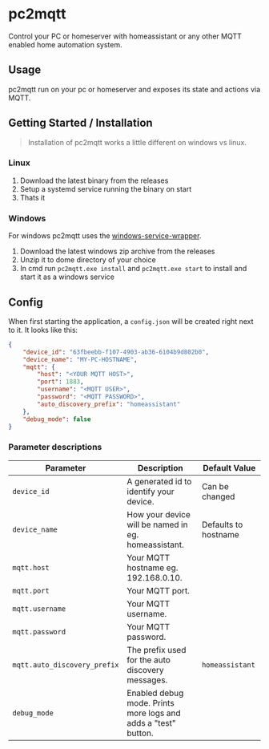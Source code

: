 # pc2mqtt

Control your PC or homeserver with homeassistant or any other MQTT enabled home automation system.

## Usage

pc2mqtt run on your pc or homeserver and exposes its state and actions via MQTT.

## Getting Started / Installation

> Installation of pc2mqtt works a little different on windows vs linux.

### Linux

1. Download the latest binary from the releases
2. Setup a systemd service running the binary on start
3. Thats it

### Windows

For windows pc2mqtt uses the [windows-service-wrapper](https://github.com/winsw/winsw).

1. Download the latest windows zip archive from the releases
2. Unzip it to dome directory of your choice
3. In cmd run `pc2mqtt.exe install` and `pc2mqtt.exe start` to install and start it as a windows service

## Config

When first starting the application, a `config.json` will be created right next to it. It looks like this:
```json
{
    "device_id": "63fbeebb-f107-4903-ab36-6104b9d802b0",
    "device_name": "MY-PC-HOSTNAME",
    "mqtt": {
        "host": "<YOUR MQTT HOST>",
        "port": 1883,
        "username": "<MQTT USER>",
        "password": "<MQTT PASSWORD>",
        "auto_discovery_prefix": "homeassistant"
    },
    "debug_mode": false
}
```

### Parameter descriptions

| Parameter                   | Description                                                              | Default Value                    |
|-----------------------------|--------------------------------------------------------------------------|----------------------------------|
| `device_id`                 | A generated id to identify your device.                                   | Can be changed                   |
| `device_name`               | How your device will be named in eg. homeassistant.                       | Defaults to hostname             |
| `mqtt.host`                 | Your MQTT hostname eg. 192.168.0.10.                                      |                                  |
| `mqtt.port`                 | Your MQTT port.                                                           |                                  |
| `mqtt.username`             | Your MQTT username.                                                       |                                  |
| `mqtt.password`             | Your MQTT password.                                                       |                                  |
| `mqtt.auto_discovery_prefix`| The prefix used for the auto discovery messages.                          | `homeassistant`                  |
| `debug_mode`                | Enabled debug mode. Prints more logs and adds a "test" button.             |                                  |

